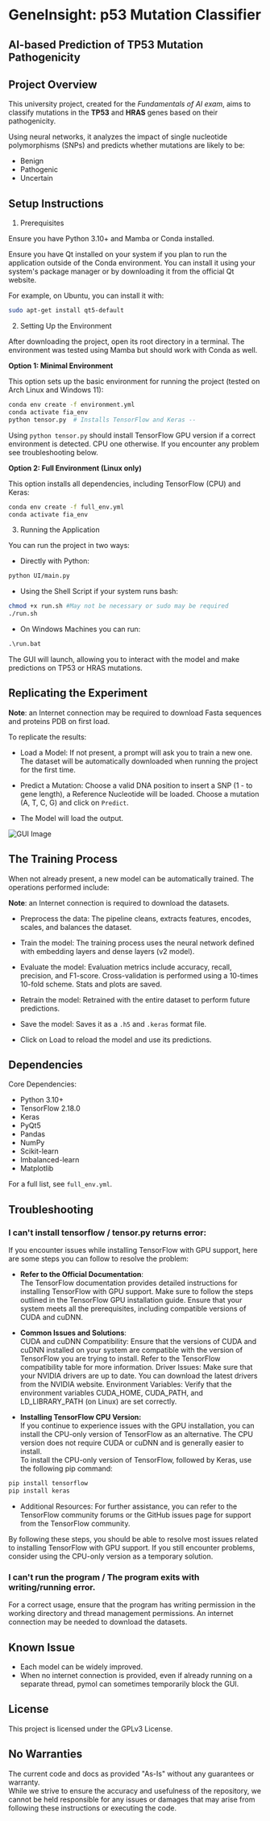 # GeneInsight: p53 Mutation Classifier
## AI-based Prediction of TP53 Mutation Pathogenicity

## **Project Overview**

This university project, created for the *Fundamentals of AI exam*, aims to classify mutations in the **TP53** and **HRAS** genes based on their pathogenicity.

Using neural networks, it analyzes the impact of single nucleotide polymorphisms (SNPs) and predicts whether mutations are likely to be:
- Benign
- Pathogenic
- Uncertain

## Setup Instructions

1. Prerequisites

Ensure you have Python 3.10+ and Mamba or Conda installed.

Ensure you have Qt installed on your system if you plan to run the application outside of the Conda environment. 
You can install it using your system's package manager or by downloading it from the official Qt website.  
  
For example, on Ubuntu, you can install it with:
```sh
sudo apt-get install qt5-default
```

2. Setting Up the Environment

After downloading the project, open its root directory in a terminal.
The environment was tested using Mamba but should work with Conda as well.

**Option 1: Minimal Environment**

This option sets up the basic environment for running the project (tested on Arch Linux and Windows 11):

```sh
conda env create -f environment.yml
conda activate fia_env
python tensor.py  # Installs TensorFlow and Keras -- 
```

Using `python tensor.py` should install TensorFlow GPU version if a correct environment is detected. CPU one otherwise. If you encounter any problem see troubleshooting below.

**Option 2: Full Environment (Linux only)**

This option installs all dependencies, including TensorFlow (CPU) and Keras:

```sh
conda env create -f full_env.yml
conda activate fia_env
```

3. Running the Application

You can run the project in two ways:

- Directly with Python:
```sh
python UI/main.py
```

- Using the Shell Script if your system runs bash:
```sh
chmod +x run.sh #May not be necessary or sudo may be required
./run.sh
```

- On Windows Machines you can run:
```bat
.\run.bat
```

The GUI will launch, allowing you to interact with the model and make predictions on TP53 or HRAS mutations.

## Replicating the Experiment

**Note**: an Internet connection may be required to download Fasta sequences and proteins PDB on first load.  

To replicate the results:

- Load a Model:
    If not present, a prompt will ask you to train a new one.
    The dataset will be automatically downloaded when running the project for the first time.

- Predict a Mutation:
    Choose a valid DNA position to insert a SNP (1 - to gene length), a Reference Nucleotide will be loaded.
    Choose a mutation (A, T, C, G) and click on `Predict`.

- The Model will load the output.

![GUI Image](docs/gui-guide-img.png)

## The Training Process

When not already present, a new model can be automatically trained. The operations performed include:

**Note**: an Internet connection is required to download the datasets.  

- Preprocess the data:
    The pipeline cleans, extracts features, encodes, scales, and balances the dataset.

- Train the model:
    The training process uses the neural network defined with embedding layers and dense layers (v2 model).

- Evaluate the model:
    Evaluation metrics include accuracy, recall, precision, and F1-score.
    Cross-validation is performed using a 10-times 10-fold scheme.
    Stats and plots are saved.

- Retrain the model:
    Retrained with the entire dataset to perform future predictions.

- Save the model:
    Saves it as a `.h5` and `.keras` format file.

- Click on Load to reload the model and use its predictions.

## Dependencies

Core Dependencies:

- Python 3.10+
- TensorFlow 2.18.0
- Keras
- PyQt5
- Pandas
- NumPy
- Scikit-learn
- Imbalanced-learn
- Matplotlib

For a full list, see `full_env.yml`.

## Troubleshooting

### I can't install tensorflow / tensor.py returns error:  
If you encounter issues while installing TensorFlow with GPU support, here are some steps you can follow to resolve the problem:  

* **Refer to the Official Documentation**:  
    The TensorFlow documentation provides detailed instructions for installing TensorFlow with GPU support. Make sure to follow the steps outlined in the TensorFlow GPU installation guide.
    Ensure that your system meets all the prerequisites, including compatible versions of CUDA and cuDNN.

* **Common Issues and Solutions**:  
    CUDA and cuDNN Compatibility: Ensure that the versions of CUDA and cuDNN installed on your system are compatible with the version of TensorFlow you are trying to install. Refer to the TensorFlow compatibility table for more information.
    Driver Issues: Make sure that your NVIDIA drivers are up to date. You can download the latest drivers from the NVIDIA website.
    Environment Variables: Verify that the environment variables CUDA_HOME, CUDA_PATH, and LD_LIBRARY_PATH (on Linux) are set correctly.

* **Installing TensorFlow CPU Version:**  
    If you continue to experience issues with the GPU installation, you can install the CPU-only version of TensorFlow as an alternative. The CPU version does not require CUDA or cuDNN and is generally easier to install.  
    To install the CPU-only version of TensorFlow, followed by Keras, use the following pip command:

```sh
pip install tensorflow
pip install keras 
```

* Additional Resources:
    For further assistance, you can refer to the TensorFlow community forums or the GitHub issues page for support from the TensorFlow community.

By following these steps, you should be able to resolve most issues related to installing TensorFlow with GPU support. If you still encounter problems, consider using the CPU-only version as a temporary solution.

### I can't run the program / The program exits with writing/running error.
For a correct usage, ensure that the program has writing permission in the working directory and thread management permissions. An internet connection may be needed to download the datasets.

## Known Issue
* Each model can be widely improved.  
* When no internet connection is provided, even if already running on a separate thread, pymol can sometimes temporarily block the GUI.  

## License

This project is licensed under the GPLv3 License.

## No Warranties

The current code and docs as provided "As-Is" without any guarantees or warranty.  
While we strive to ensure the accuracy and usefulness of the repository, we cannot be held responsible for any issues or damages that may arise from following these instructions or executing the code.